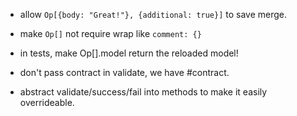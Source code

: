 * allow `Op[{body: "Great!"}, {additional: true}]` to save merge.
* make `Op[]` not require wrap like `comment: {}`
* in tests, make Op[].model return the reloaded model!

* don't pass contract in validate, we have #contract.
* abstract validate/success/fail into methods to make it easily overrideable.